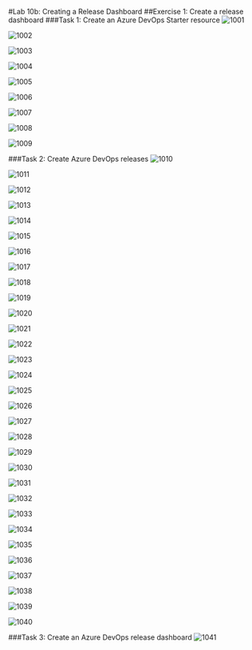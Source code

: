 #Lab 10b: Creating a Release Dashboard
##Exercise 1: Create a release dashboard
###Task 1: Create an Azure DevOps Starter resource
![1001](imagesEvidencia10/1001.PNG)

![1002](imagesEvidencia10/1002.PNG)

![1003](imagesEvidencia10/1003.PNG)

![1004](imagesEvidencia10/1004.PNG)

![1005](imagesEvidencia10/1005.PNG)

![1006](imagesEvidencia10/1006.PNG)

![1007](imagesEvidencia10/1007.PNG)

![1008](imagesEvidencia10/1008.PNG)

![1009](imagesEvidencia10/1009.PNG)

###Task 2: Create Azure DevOps releases
![1010](imagesEvidencia10/1010.PNG)

![1011](imagesEvidencia10/1011.PNG)

![1012](imagesEvidencia10/1012.PNG)

![1013](imagesEvidencia10/1013.PNG)

![1014](imagesEvidencia10/1014.PNG)

![1015](imagesEvidencia10/1015.PNG)

![1016](imagesEvidencia10/1016.PNG)

![1017](imagesEvidencia10/1017.PNG)

![1018](imagesEvidencia10/1018.PNG)

![1019](imagesEvidencia10/1019.PNG)

![1020](imagesEvidencia10/1020.PNG)

![1021](imagesEvidencia10/1021.PNG)

![1022](imagesEvidencia10/1022.PNG)

![1023](imagesEvidencia10/1023.PNG)

![1024](imagesEvidencia10/1024.PNG)

![1025](imagesEvidencia10/1025.PNG)

![1026](imagesEvidencia10/1026.PNG)

![1027](imagesEvidencia10/1027.PNG)

![1028](imagesEvidencia10/1028.PNG)

![1029](imagesEvidencia10/1029.PNG)

![1030](imagesEvidencia10/1030.PNG)

![1031](imagesEvidencia10/1031.PNG)

![1032](imagesEvidencia10/1032.PNG)

![1033](imagesEvidencia10/1033.PNG)

![1034](imagesEvidencia10/1034.PNG)

![1035](imagesEvidencia10/1035.PNG)

![1036](imagesEvidencia10/1036.PNG)

![1037](imagesEvidencia10/1037.PNG)

![1038](imagesEvidencia10/1038.PNG)

![1039](imagesEvidencia10/1039.PNG)

![1040](imagesEvidencia10/1040.PNG)

###Task 3: Create an Azure DevOps release dashboard
![1041](imagesEvidencia10/1041.PNG)
